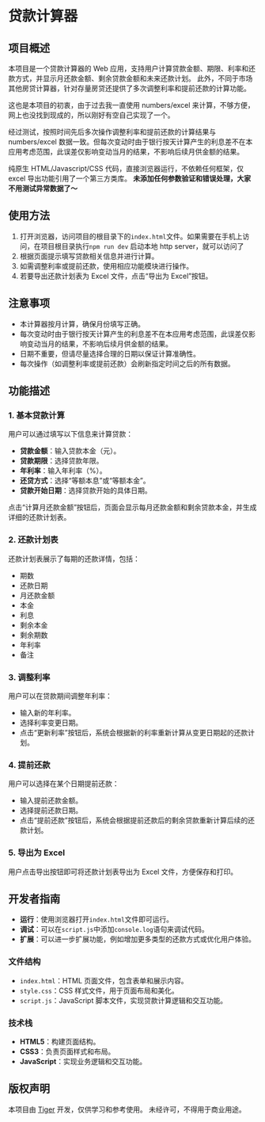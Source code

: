 # 贷款计算器

## 项目概述

本项目是一个贷款计算器的 Web 应用，支持用户计算贷款金额、期限、利率和还款方式，并显示月还款金额、剩余贷款金额和未来还款计划。
此外，不同于市场其他房贷计算器，针对存量房贷还提供了多次调整利率和提前还款的计算功能。

这也是本项目的初衷，由于过去我一直使用 numbers/excel 来计算，不够方便，网上也没找到现成的，所以刚好有空自己实现了一个。

经过测试，按照时间先后多次操作调整利率和提前还款的计算结果与 numbers/excel 数据一致。但每次变动时由于银行按天计算产生的利息差不在本应用考虑范围，此误差仅影响变动当月的结果，不影响后续月供金额的结果。

纯原生 HTML/Javascript/CSS 代码，直接浏览器运行，不依赖任何框架，仅 excel 导出功能引用了一个第三方类库。
**未添加任何参数验证和错误处理，大家不用测试异常数据了～**

## 使用方法

1. 打开浏览器，访问项目的根目录下的`index.html`文件。如果需要在手机上访问，在项目根目录执行`npm run dev` 启动本地 http server，就可以访问了
2. 根据页面提示填写贷款相关信息并进行计算。
3. 如需调整利率或提前还款，使用相应功能模块进行操作。
4. 若要导出还款计划表为 Excel 文件，点击“导出为 Excel”按钮。

## 注意事项

- 本计算器按月计算，确保月份填写正确。
- 每次变动时由于银行按天计算产生的利息差不在本应用考虑范围，此误差仅影响变动当月的结果，不影响后续月供金额的结果。
- 日期不重要，但请尽量选择合理的日期以保证计算准确性。
- 每次操作（如调整利率或提前还款）会刷新指定时间之后的所有数据。

## 功能描述

### 1. 基本贷款计算

用户可以通过填写以下信息来计算贷款：

- **贷款金额**：输入贷款本金（元）。
- **贷款期限**：选择贷款年限。
- **年利率**：输入年利率（%）。
- **还贷方式**：选择“等额本息”或“等额本金”。
- **贷款开始日期**：选择贷款开始的具体日期。

点击“计算月还款金额”按钮后，页面会显示每月还款金额和剩余贷款本金，并生成详细的还款计划表。

### 2. 还款计划表

还款计划表展示了每期的还款详情，包括：

- 期数
- 还款日期
- 月还款金额
- 本金
- 利息
- 剩余本金
- 剩余期数
- 年利率
- 备注

### 3. 调整利率

用户可以在贷款期间调整年利率：

- 输入新的年利率。
- 选择利率变更日期。
- 点击“更新利率”按钮后，系统会根据新的利率重新计算从变更日期起的还款计划。

### 4. 提前还款

用户可以选择在某个日期提前还款：

- 输入提前还款金额。
- 选择提前还款日期。
- 点击“提前还款”按钮后，系统会根据提前还款后的剩余贷款重新计算后续的还款计划。

### 5. 导出为 Excel

用户点击导出按钮即可将还款计划表导出为 Excel 文件，方便保存和打印。


## 开发者指南

- **运行**：使用浏览器打开`index.html`文件即可运行。
- **调试**：可以在`script.js`中添加`console.log`语句来调试代码。
- **扩展**：可以进一步扩展功能，例如增加更多类型的还款方式或优化用户体验。

### 文件结构

- `index.html`：HTML 页面文件，包含表单和展示内容。
- `style.css`：CSS 样式文件，用于页面布局和美化。
- `script.js`：JavaScript 脚本文件，实现贷款计算逻辑和交互功能。

### 技术栈

- **HTML5**：构建页面结构。
- **CSS3**：负责页面样式和布局。
- **JavaScript**：实现业务逻辑和交互功能。

## 版权声明

本项目由 [Tiger](https://github.com/DropFan) 开发，仅供学习和参考使用。
未经许可，不得用于商业用途。
